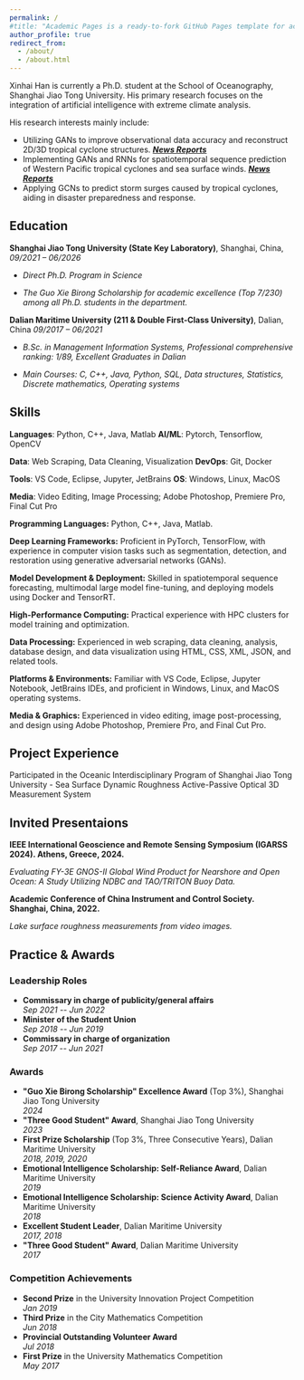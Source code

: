 ```yaml
---
permalink: /
#title: "Academic Pages is a ready-to-fork GitHub Pages template for academic personal websites"
author_profile: true
redirect_from: 
  - /about/
  - /about.html
---
```

Xinhai Han is currently a Ph.D. student at the School of Oceanography, Shanghai Jiao Tong University. His primary research focuses on the integration of artificial intelligence with extreme climate analysis.

His research interests mainly include:
- Utilizing GANs to improve observational data accuracy and reconstruct 2D/3D tropical cyclone structures.  [***News Reports***](https://soed.sio.org.cn/index_kydt/4722.html)
- Implementing GANs and RNNs for spatiotemporal sequence prediction of Western Pacific tropical cyclones and sea surface winds. [***News Reports*** ](https://www.sml-zhuhai.cn/info/2829.html)
- Applying GCNs to predict storm surges caused by tropical cyclones, aiding in disaster preparedness and response.

## Education ##

**Shanghai Jiao Tong University (State Key Laboratory)**, Shanghai, China, *09/2021 – 06/2026*

- *Direct Ph.D. Program in Science*

- *The Guo Xie Birong Scholarship for academic excellence (Top 7/230) among all Ph.D. students in the department.*

**Dalian Maritime University (211 & Double First-Class University)**, Dalian, China *09/2017 – 06/2021*

- *B.Sc. in Management Information Systems, Professional comprehensive ranking: 1/89, Excellent Graduates in Dalian*

- *Main Courses: C, C++, Java, Python, SQL, Data structures, Statistics, Discrete mathematics, Operating systems*

## Skills ##

**Languages**: Python, C++, Java, Matlab  **AI/ML**: Pytorch, Tensorflow, OpenCV

**Data**: Web Scraping, Data Cleaning, Visualization  **DevOps**: Git, Docker

**Tools**: VS Code, Eclipse, Jupyter, JetBrains  **OS**: Windows, Linux, MacOS

**Media**: Video Editing, Image Processing; Adobe Photoshop, Premiere Pro, Final Cut Pro

**Programming Languages:** Python, C++, Java, Matlab.

**Deep Learning Frameworks:** Proficient in PyTorch, TensorFlow, with experience in computer vision tasks such as segmentation, detection, and restoration using generative adversarial networks (GANs).

**Model Development & Deployment:** Skilled in spatiotemporal sequence forecasting, multimodal large model fine-tuning, and deploying models using Docker and TensorRT.

**High-Performance Computing:** Practical experience with HPC clusters for model training and optimization.

**Data Processing:** Experienced in web scraping, data cleaning, analysis, database design, and data visualization using HTML, CSS, XML, JSON, and related tools.

**Platforms & Environments:** Familiar with VS Code, Eclipse, Jupyter Notebook, JetBrains IDEs, and proficient in Windows, Linux, and MacOS operating systems.

**Media & Graphics:** Experienced in video editing, image post-processing, and design using Adobe Photoshop, Premiere Pro, and Final Cut Pro.

## Project Experience ##

Participated in the Oceanic Interdisciplinary Program of Shanghai Jiao Tong University - Sea Surface Dynamic Roughness Active-Passive Optical 3D Measurement System

## Invited Presentaions ##

**IEEE International Geoscience and Remote Sensing Symposium (IGARSS 2024). Athens, Greece, 2024.**

*Evaluating FY-3E GNOS-II Global Wind Product for Nearshore and Open Ocean: A Study Utilizing NDBC and TAO/TRITON Buoy Data.*

**Academic Conference of China Instrument and Control Society. Shanghai, China, 2022.**

*Lake surface roughness measurements from video images.*
  
## Practice & Awards

### Leadership Roles
- **Commissary in charge of publicity/general affairs**  
  _Sep 2021 -- Jun 2022_
- **Minister of the Student Union**  
  _Sep 2018 -- Jun 2019_
- **Commissary in charge of organization**  
  _Sep 2017 -- Jun 2021_

### Awards
- **"Guo Xie Birong Scholarship" Excellence Award** (Top 3%), Shanghai Jiao Tong University  
  _2024_
- **"Three Good Student" Award**, Shanghai Jiao Tong University  
  _2023_
- **First Prize Scholarship** (Top 3%, Three Consecutive Years), Dalian Maritime University  
  _2018, 2019, 2020_
- **Emotional Intelligence Scholarship: Self-Reliance Award**, Dalian Maritime University  
  _2019_
- **Emotional Intelligence Scholarship: Science Activity Award**, Dalian Maritime University  
  _2018_
- **Excellent Student Leader**, Dalian Maritime University  
  _2017, 2018_
- **"Three Good Student" Award**, Dalian Maritime University  
  _2017_

### Competition Achievements
- **Second Prize** in the University Innovation Project Competition  
  _Jan 2019_
- **Third Prize** in the City Mathematics Competition  
  _Jun 2018_
- **Provincial Outstanding Volunteer Award**  
  _Jul 2018_
- **First Prize** in the University Mathematics Competition  
  _May 2017_

